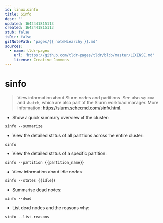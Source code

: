 ```yaml
---
id: linux.sinfo
title: Sinfo
desc: ''
updated: 1642441815113
created: 1642441815113
stub: false
isDir: false
gitNotePath: 'pages/{{ noteHiearchy }}.md'
sources:
  - name: tldr-pages
    url: 'https://github.com/tldr-pages/tldr/blob/master/LICENSE.md'
    license: Creative Commons
---
```

# sinfo

> View information about Slurm nodes and partitions.
> See also `squeue` and `sbatch`, which are also part of the Slurm workload manager.
> More information: <https://slurm.schedmd.com/sinfo.html>.

- Show a quick summary overview of the cluster:

`sinfo --summarize`

- View the detailed status of all partitions across the entire cluster:

`sinfo`

- View the detailed status of a specific partition:

`sinfo --partition {{partition_name}}`

- View information about idle nodes:

`sinfo --states {{idle}}`

- Summarise dead nodes:

`sinfo --dead`

- List dead nodes and the reasons why:

`sinfo --list-reasons`

